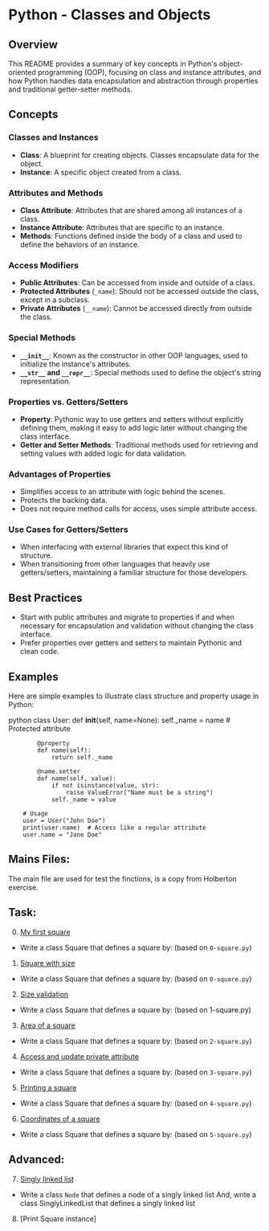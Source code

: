 # Python - Classes and Objects

## Overview
This README provides a summary of key concepts in Python's object-oriented programming (OOP), focusing on class and instance attributes, and how Python handles data encapsulation and abstraction through properties and traditional getter-setter methods.

## Concepts

### Classes and Instances
- **Class**: A blueprint for creating objects. Classes encapsulate data for the object.
- **Instance**: A specific object created from a class.

### Attributes and Methods
- **Class Attribute**: Attributes that are shared among all instances of a class.
- **Instance Attribute**: Attributes that are specific to an instance.
- **Methods**: Functions defined inside the body of a class and used to define the behaviors of an instance.

### Access Modifiers
- **Public Attributes**: Can be accessed from inside and outside of a class.
- **Protected Attributes** (`_name`): Should not be accessed outside the class, except in a subclass.
- **Private Attributes** (`__name`): Cannot be accessed directly from outside the class.

### Special Methods
- **`__init__`**: Known as the constructor in other OOP languages, used to initialize the instance's attributes.
- **`__str__` and `__repr__`**: Special methods used to define the object's string representation.

### Properties vs. Getters/Setters
- **Property**: Pythonic way to use getters and setters without explicitly defining them, making it easy to add logic later without changing the class interface.
- **Getter and Setter Methods**: Traditional methods used for retrieving and setting values with added logic for data validation.

### Advantages of Properties
- Simplifies access to an attribute with logic behind the scenes.
- Protects the backing data.
- Does not require method calls for access, uses simple attribute access.

### Use Cases for Getters/Setters
- When interfacing with external libraries that expect this kind of structure.
- When transitioning from other languages that heavily use getters/setters, maintaining a familiar structure for those developers.

## Best Practices
- Start with public attributes and migrate to properties if and when necessary for encapsulation and validation without changing the class interface.
- Prefer properties over getters and setters to maintain Pythonic and clean code.

## Examples
Here are simple examples to illustrate class structure and property usage in Python:

python
        class User:
            def __init__(self, name=None):
                self._name = name  # Protected attribute

            @property
            def name(self):
                return self._name

            @name.setter
            def name(self, value):
                if not isinstance(value, str):
                    raise ValueError("Name must be a string")
                self._name = value

        # Usage
        user = User("John Doe")
        print(user.name)  # Access like a regular attribute
        user.name = "Jane Doe"
## Mains Files:

 The main file are used for test the finctions, is a copy from Holberton exercise.

## Task:

0. [My first square](./0-square.py)

 * Write a class Square that defines a square by: (based on `0-square.py`)

1. [Square with size](./1-square.py)

 * Write a class Square that defines a square by: (based on `0-square.py`)

2. [Size validation](./2-square.py)

 * Write a class Square that defines a square by: (based on 1-square.py)

3. [Area of a square](./3-square.py)

 * Write a class Square that defines a square by: (based on `2-square.py`)

4. [Access and update private attribute](./4-square.py)

 * Write a class Square that defines a square by: (based on `3-square.py`)

5. [Printing a square](./5-square.py)

 * Write a class Square that defines a square by: (based on `4-square.py`)

6. [Coordinates of a square](./6-square.py)

 * Write a class Square that defines a square by: (based on `5-square.py`)

## Advanced:

7. [Singly linked list](./100-singly_linked_list.py)

 * Write a class `Node` that defines a node of a singly linked list And, write a class SinglyLinkedList that defines a singly linked list

8. [Print Square instance]


